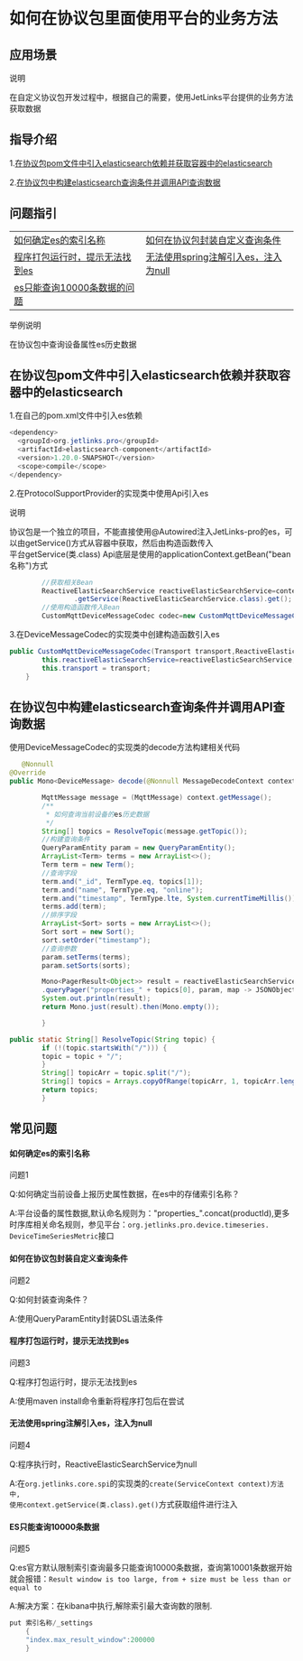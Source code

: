 # 如何在协议包里面使用平台的业务方法

## 应用场景

<div class='explanation primary'>
  <p class='explanation-title-warp'>
    <span class='iconfont icon-bangzhu explanation-icon'></span>
    <span class='explanation-title font-weight'>说明</span>
  </p>
    在自定义协议包开发过程中，根据自己的需要，使用JetLinks平台提供的业务方法获取数据
</div>

## 指导介绍

  <p>1.<a href="/dev-guide/jetlinks-protocol-use-business-method.
html#在协议包pom文件中引入elasticsearch依赖并获取容器中的elasticsearch">在协议包pom文件中引入elasticsearch依赖并获取容器中的elasticsearch</a> </p>
  <p>2.<a href="/dev-guide/jetlinks-protocol-use-business-method.
html#在协议包中构建elasticsearch查询条件并调用API查询数据">在协议包中构建elasticsearch查询条件并调用API查询数据</a></p>

## 问题指引

<table>
   <tr>
   <td>
     <a href="/dev-guide/jetlinks-protocol-use-business-method.html#如何确定es的索引名称">如何确定es的索引名称</a>
   </td>
   <td>
     <a href="/dev-guide/jetlinks-protocol-use-business-method.html#如何在协议包封装自定义查询条件">如何在协议包封装自定义查询条件</a>
   </td>
   </tr>
  <tr>
   <td>
     <a href="/dev-guide/jetlinks-protocol-use-business-method.html#程序打包运行时-提示无法找到es">程序打包运行时，提示无法找到es</a>
   </td>
   <td>
     <a href="/dev-guide/jetlinks-protocol-use-business-method.html#无法使用spring注解引入es-注入为null">无法使用spring注解引入es，注入为null</a>
   </td>
   </tr>
  <tr>
   <td>
     <a href="/dev-guide/jetlinks-protocol-use-business-method.html#es只能查询10000条数据">es只能查询10000条数据的问题</a>
   </td>
   </tr>
</table>
  

<div class='explanation primary'>
  <p class='explanation-title-warp'>
    <span class='iconfont icon-bangzhu explanation-icon'></span>
    <span class='explanation-title font-weight'>举例说明</span>
  </p>
    在协议包中查询设备属性es历史数据
</div>

## 在协议包pom文件中引入elasticsearch依赖并获取容器中的elasticsearch

 1.在自己的pom.xml文件中引入es依赖

```java
<dependency>
  <groupId>org.jetlinks.pro</groupId>
  <artifactId>elasticsearch-component</artifactId>
  <version>1.20.0-SNAPSHOT</version>
  <scope>compile</scope> 
</dependency>
```

 2.在ProtocolSupportProvider的实现类中使用Api引入es

<div class='explanation primary'>
  <p class='explanation-title-warp'>
    <span class='iconfont icon-bangzhu explanation-icon'></span>
    <span class='explanation-title font-weight'>说明</span>
  </p>
   协议包是一个独立的项目，不能直接使用@Autowired注入JetLinks-pro的es，可以由getService()方式从容器中获取，然后由构造函数传入
</div>
平台getService(类.class) Api底层是使用的applicationContext.getBean("bean 名称")方式

```java
        //获取相关Bean
        ReactiveElasticSearchService reactiveElasticSearchService=context
                .getService(ReactiveElasticSearchService.class).get();
        //使用构造函数传入Bean
        CustomMqttDeviceMessageCodec codec=new CustomMqttDeviceMessageCodec(DefaultTransport.MQTT,reactiveElasticSearchService);
```

 3.在DeviceMessageCodec的实现类中创建构造函数引入es

``` java
public CustomMqttDeviceMessageCodec(Transport transport,ReactiveElasticSearchService reactiveElasticSearchService) {
        this.reactiveElasticSearchService=reactiveElasticSearchService;
        this.transport = transport;
    }
```

## 在协议包中构建elasticsearch查询条件并调用API查询数据
 使用DeviceMessageCodec的实现类的decode方法构建相关代码

```java
   @Nonnull
@Override
public Mono<DeviceMessage> decode(@Nonnull MessageDecodeContext context) {

        MqttMessage message = (MqttMessage) context.getMessage();
        /**
         * 如何查询当前设备的es历史数据
         */
        String[] topics = ResolveTopic(message.getTopic());
        //构建查询条件
        QueryParamEntity param = new QueryParamEntity();
        ArrayList<Term> terms = new ArrayList<>();
        Term term = new Term();
        //查询字段
        term.and("_id", TermType.eq, topics[1]);
        term.and("name", TermType.eq, "online");
        term.and("timestamp", TermType.lte, System.currentTimeMillis());
        terms.add(term);
        //排序字段
        ArrayList<Sort> sorts = new ArrayList<>();
        Sort sort = new Sort();
        sort.setOrder("timestamp");
        //查询参数
        param.setTerms(terms);
        param.setSorts(sorts);

        Mono<PagerResult<Object>> result = reactiveElasticSearchService
        .queryPager("properties_" + topics[0], param, map -> JSONObject.toJSONString(map));
        System.out.println(result);
        return Mono.just(result).then(Mono.empty());

        }

public static String[] ResolveTopic(String topic) {
        if (!(topic.startsWith("/"))) {
        topic = topic + "/";
        }
        String[] topicArr = topic.split("/");
        String[] topics = Arrays.copyOfRange(topicArr, 1, topicArr.length);
        return topics;
        }


```

## 常见问题

#### 如何确定es的索引名称
<div class='explanation warning'>
  <p class='explanation-title-warp'>
    <span class='iconfont icon-bangzhu explanation-icon'></span>
    <span class='explanation-title font-weight'>问题1</span>
  </p>
  <p>Q:如何确定当前设备上报历史属性数据，在es中的存储索引名称？</p>
  <p>A:平台设备的属性数据,默认命名规则为："properties_".concat(productId),更多时序库相关命名规则，参见平台：<code>org.jetlinks.pro.device.timeseries.
DeviceTimeSeriesMetric</code>接口</p>
  

</div>

#### 如何在协议包封装自定义查询条件
<div class='explanation warning'>
  <p class='explanation-title-warp'>
    <span class='iconfont icon-bangzhu explanation-icon'></span>
    <span class='explanation-title font-weight'>问题2</span>
  </p>
  <p>Q:如何封装查询条件？</p>
  <p>A:使用QueryParamEntity封装DSL语法条件</p>

</div>

#### 程序打包运行时，提示无法找到es
<div class='explanation warning'>
  <p class='explanation-title-warp'>
    <span class='iconfont icon-bangzhu explanation-icon'></span>
    <span class='explanation-title font-weight'>问题3</span>
  </p>
  <p>Q:程序打包运行时，提示无法找到es</p>
  <p>A:使用maven install命令重新将程序打包后在尝试</p>

</div>

#### 无法使用spring注解引入es，注入为null
<div class='explanation warning'>
  <p class='explanation-title-warp'>
    <span class='iconfont icon-bangzhu explanation-icon'></span>
    <span class='explanation-title font-weight'>问题4</span>
  </p>
  <p>Q:程序执行时，ReactiveElasticSearchService为null</p>
  <p>A:在<code>org.jetlinks.core.spi</code>的实现类的<code>create(ServiceContext context)方法中,
使用context.getService(类.class).get()</code>方式获取组件进行注入
  </p>

</div>

#### ES只能查询10000条数据
<div class='explanation warning'>
  <p class='explanation-title-warp'>
    <span class='iconfont icon-bangzhu explanation-icon'></span>
    <span class='explanation-title font-weight'>问题5</span>
  </p>
  <p>Q:es官方默认限制索引查询最多只能查询10000条数据，查询第10001条数据开始就会报错：<code>Result window is too large, from + size must be less than or 
equal to</code></p>
  <p>A:解决方案：在kibana中执行,解除索引最大查询数的限制.</p>

```java
put 索引名称/_settings
	{
	"index.max_result_window":200000
	}
```
</div>


